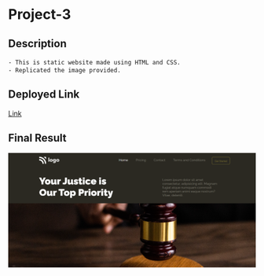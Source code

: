# Project-3

## Description

    - This is static website made using HTML and CSS.
    - Replicated the image provided.

## Deployed Link

[Link]()

## Final Result

![Image](/Asset/result.png)